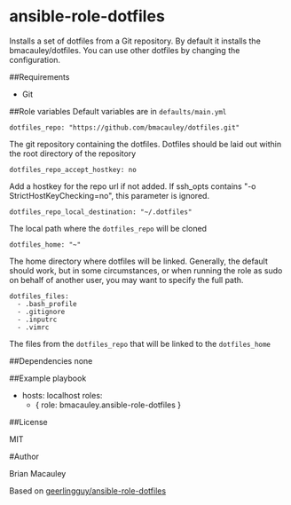 # ansible-role-dotfiles
Installs a set of dotfiles from a Git repository. By default it installs the bmacauley/dotfiles. You can use other dotfiles by changing the configuration.

##Requirements
- Git

##Role variables
Default variables are in `defaults/main.yml`

```
dotfiles_repo: "https://github.com/bmacauley/dotfiles.git"
```
The git repository containing the dotfiles. Dotfiles should be laid out within the root directory of the repository


```
dotfiles_repo_accept_hostkey: no
```
Add a hostkey for the repo url if not added. If ssh_opts contains "-o StrictHostKeyChecking=no", this parameter is ignored.


```
dotfiles_repo_local_destination: "~/.dotfiles"
```
The local path where the `dotfiles_repo` will be cloned


```
dotfiles_home: "~"
```
The home directory where dotfiles will be linked. Generally, the default should work, but in some circumstances, or when running the role as sudo on behalf of another user, you may want to specify the full path.


``` 
dotfiles_files:
  - .bash_profile
  - .gitignore
  - .inputrc
  - .vimrc
```
The files from the `dotfiles_repo` that will be linked to the `dotfiles_home`

##Dependencies
none

##Example playbook

- hosts: localhost
  roles:
    - { role: bmacauley.ansible-role-dotfiles }




##License

MIT

#Author

Brian Macauley

Based on [geerlingguy/ansible-role-dotfiles](https://github.com/geerlingguy/ansible-role-dotfiles)
